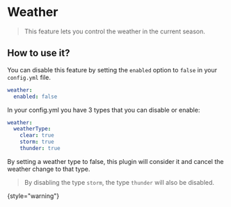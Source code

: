 # Weather

> This feature lets you control the weather in the current season.

## How to use it?

You can disable this feature by setting the `enabled` option to `false` in your `config.yml` file.

```yaml
weather:
  enabled: false
```

In your config.yml you have 3 types that you can disable or enable:

```yaml
weather:
  weatherType:
    clear: true
    storm: true
    thunder: true
```

By setting a weather type to false, this plugin will consider it and cancel the weather change to that type.

> By disabling the type `storm`, the type `thunder` will also be disabled.

{style="warning"}